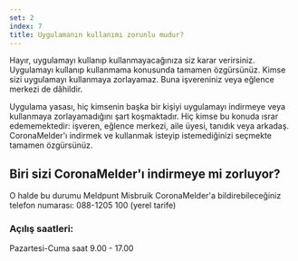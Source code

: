 ```yaml
---
set: 2
index: 7
title: Uygulamanın kullanımı zorunlu mudur?
---
```

Hayır, uygulamayı kullanıp kullanmayacağınıza siz karar verirsiniz. Uygulamayı kullanıp kullanmama konusunda tamamen özgürsünüz. Kimse sizi uygulamayı kullanmaya zorlayamaz. Buna işvereniniz veya eğlence merkezi de dâhildir.

Uygulama yasası, hiç kimsenin başka bir kişiyi uygulamayı indirmeye veya kullanmaya zorlayamadığını şart koşmaktadır. Hiç kimse bu konuda ısrar edememektedir: işveren, eğlence merkezi, aile üyesi, tanıdık veya arkadaş. CoronaMelder'ı indirmek ve kullanmak isteyip istemediğinizi seçmekte tamamen özgürsünüz.

## Biri sizi CoronaMelder'ı indirmeye mi zorluyor? 

O halde bu durumu Meldpunt Misbruik CoronaMelder'a bildirebileceğiniz telefon numarası: 088-1205 100 (yerel tarife)

### Açılış saatleri:

Pazartesi-Cuma
saat 9.00 - 17.00
